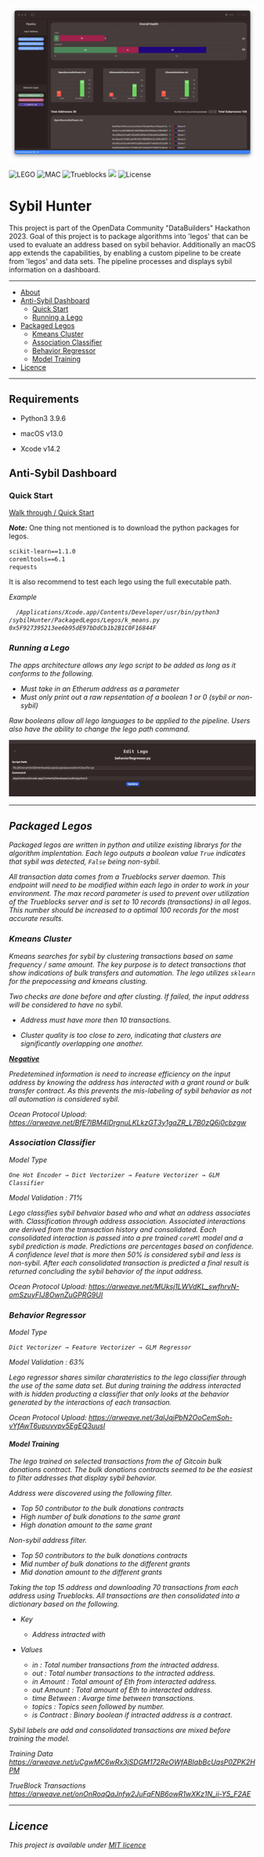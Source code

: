 
![Anti-Sybil Dashboard ](./readmeAssets/dashboard.png)

![LEGO](https://img.shields.io/badge/LEGO-Compatible-blue)
![MAC](https://img.shields.io/badge/macOS-13.0-orange)
![Trueblocks](https://img.shields.io/badge/TrueBlocks-Enabled-green)
![](https://img.shields.io/badge/coreML-True-ff69b4)
![License](https://img.shields.io/badge/license-MIT-blue.svg)

 # Sybil Hunter 


This project is part of the OpenData Community "DataBuilders" Hackathon 2023. Goal of this project is to package algorithms into 'legos' that can be used to evaluate an address based on sybil behavior. Additionally an macOS app extends the capabilities, by enabling a custom pipeline to be create from 'legos' and data sets. The pipeline processes and displays sybil information on a dashboard.

---
  * [About](#sybil-hunter)
  * [Anti-Sybil Dashboard ](#anti-sybil-dashboard )
    + [Quick Start](#quick-start)
    + [Running a Lego](#running-a-lego)
  * [Packaged Legos](#packaged-legos)
    + [Kmeans Cluster](#kmeans-cluster)
    + [Association Classifier ](#association-classifier )
    + [Behavior Regressor](#behavior-regressor )
    + [Model Training](#model-training)
  * [Licence](#licence)


---

## Requirements

* Python3 3.9.6 

* macOS v13.0
* Xcode v14.2

## Anti-Sybil Dashboard 


### Quick Start

[Walk through / Quick Start](https://youtu.be/n44hO0JUGvo)

***Note:*** 
One thing not mentioned is to download the python packages for legos.

```
scikit-learn==1.1.0
coremltools==6.1
requests
```

It is also recommend to test each lego using the full executable path.

<cmd>  <full path to lego> <address to test>

Example

      /Applications/Xcode.app/Contents/Developer/usr/bin/python3 /sybilHunter/PackagedLegos/Legos/k_means.py 0x5F927395213ee6b95dE97bDdCb1b2B1C0F16844F

### Running a Lego

The apps architecture allows any lego script to be added as long as it conforms to the following.

- Must take in an Etherum address as a parameter
- Must only print out a raw repsentation of a boolean  1 or 0 (sybil or non-sybil)

Raw booleans allow all lego languages to be applied to the pipeline. Users also have the ability to change the lego path command.

![Anti-Sybil Dashboard ](./readmeAssets/editLego.png)


---

## Packaged Legos

Packaged legos are written in python and utilize existing librarys for the algorithm implentation. Each lego outputs a boolean value `True` indicates that sybil was detected, `False` being non-sybil. 

All transaction data comes from a Trueblocks server daemon. This endpoint will need to be modified within each lego in order to work in your environment. The max record parameter is used to prevent over utilization of the Trueblocks server and is set to 10 records (transactions) in all legos. This number should be increased to a optimal 100 records for the most accurate results.

### Kmeans Cluster

Kmeans searches for sybil by clustering transactions based on same frequency / same amount. The key purpose is to detect transactions that show indications of bulk transfers and automation. The lego utilizes `sklearn` for the prepocessing and kmeans clusting. 

Two checks are done before and after clusting. If failed, the input address will be considered to have no sybil.   

- Address must have more then 10 transactions.

- Cluster quality is too close to zero, indicating that clusters are significantly overlapping one another.

<b><u>Negative</u></b>

Predetemined information is need to increase efficiency on the input address by knowing the address has interacted with a grant round or bulk transfer contract. As this prevents the mis-labeling of sybil behavior as not all automation is considered sybil.
 
Ocean Protocol Upload: https://arweave.net/BfE7lBM4lDrgnuLKLkzGT3y1gaZR_L7B0zQ6j0cbzgw

### Association Classifier 

<i>Model Type </i>
```
One Hot Encoder → Dict Vectorizer → Feature Vectorizer → GLM Classifier
```
<i>Model Validation : </i> 71%

Lego classifies sybil behvaior based who and what an address associates with. Classification through address association. Associated interactions are derived from the transaction history and consolidated. Each consolidated interaction is passed into a pre trained `coreMl` model and a sybil prediction is made. Predictions are percentages based on confidence. A confidence level that is more then 50% is considered sybil and less is non-sybil. After each consolidated transaction is predicted a final result is returned concluding the sybil behavior of the input address. 

Ocean Protocol Upload: https://arweave.net/MUksj1LWVdKL_swfhrvN-omSzuyFIJ8OwnZuGPRG9UI

### Behavior Regressor 

<i>Model Type </i>

```
Dict Vectorizer → Feature Vectorizer → GLM Regressor
```

<i>Model Validation : </i> 63%

Lego regressor shares similar charateristics to the lego classifier through the use of the same data set. But during training the address interacted with is hidden producting a classifier that only looks at the behavior generated by the interactions of each transaction.

Ocean Protocol Upload: https://arweave.net/3alJqjPbN2OoCemSoh-vYfAwT6upuvvpv5EgEQ3uusI

#### Model Training


The lego trained on selected transactions from the of Gitcoin bulk donations contract. The bulk donations contracts seemed to be the easiest to filter addresses that display sybil behavior. 

Address were discovered using the following filter.

- Top 50 contributor to the bulk donations contracts
- High number of bulk donations to the same grant 
- High donation amount to the same grant

Non-sybil address filter.

- Top 50 contributors to the bulk donations contracts
- Mid number of bulk donations to the different grants
- Mid donation amount to the different grants

Taking the top 15 address and downloading 70 transactions from each address using Trueblocks. All transactions are then consolidated into a dictionary based on the following. 

* Key
    - Address intracted with 

* Values
    - in :              Total number transactions from the intracted address.
    - out :             Total number transactions to the intracted address.
    - in Amount :       Total amount of Eth from interacted address.
    - out Amount :      Total amount of Eth to interacted address.
    - time Between :    Avarge time between transactions.
    - topics :          Topics seen followed by number.
    - is Contract :     Binary boolean if intracted address is a contract.

Sybil labels are add and consolidated transactions are mixed before training the model.

Training Data
https://arweave.net/uCgwMC6wRx3jSDGM172ReOWfABIqbBcUqsP0ZPK2HPM

TrueBlock Transactions
https://arweave.net/onOnRoqQaJnfw2JuFqFNB6owR1wXKz1N_ii-Y5_F2AE



---

## Licence
This project is available under [MIT licence](https://github.com/MitchTODO/Sybil-Hunter/blob/main/LICENSE)



















